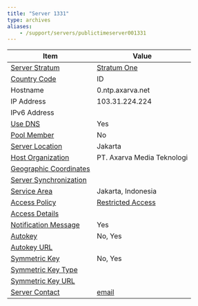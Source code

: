```yaml
---
title: "Server 1331"
type: archives
aliases:
    - /support/servers/publictimeserver001331
---
```


| Item | Value |
| ----- | ----- |
| [Server Stratum](/support/servers/serverstratum) | [Stratum One](/support/servers/stratumonetimeservers) |
| [Country Code](/support/servers/countrycode) | ID |
| Hostname |  0.ntp.axarva.net |
| IP Address |  103.31.224.224 |
| IPv6 Address | |
| [Use DNS](/support/servers/usedns) | Yes |
| [Pool Member](/support/servers/poolmember) | No |
| [Server Location](/support/servers/serverlocation) | Jakarta |
| [Host Organization](/support/servers/hostorganization) |  PT. Axarva Media Teknologi |
| [ Geographic Coordinates](/support/servers/geographiccoordinates) | |
| [Server Synchronization](/support/servers/serversynchronization) |  |
| [Service Area](/support/servers/servicearea) |  Jakarta, Indonesia  |
| [Access Policy](/support/servers/accesspolicy) | [Restricted Access](/support/servers/restrictedaccess) |
| [Access Details](/support/servers/accessdetails) |  |
| [Notification Message](/support/servers/notificationmessage) | Yes |
| [Autokey](/support/servers/autokey) |  No, Yes  |
| [Autokey URL](/support/servers/autokeyurl) | |
| [Symmetric Key](/support/servers/symmetrickey) |  No, Yes  |
| [Symmetric Key Type](/support/servers/symmetrickeytype) | |
| [Symmetric Key URL](/support/servers/symmetrickeyurl) | |
| [Server Contact](/support/servers/servercontact) | [email](mailto:support@axarva.co.id) |